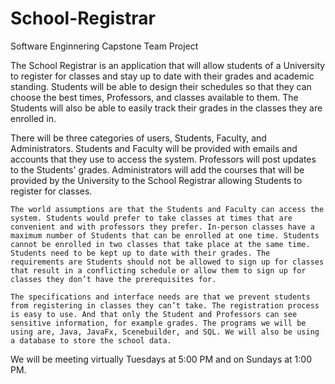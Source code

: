 # School-Registrar
Software Enginnering Capstone Team Project

The School Registrar is an application that will allow students of a University to register for classes and stay up to date with their grades and academic standing. Students will be able to design their schedules so that they can choose the best times, Professors, and classes available to them. The Students will also be able to easily track their grades in the classes they are enrolled in.

There will be three categories of users, Students, Faculty, and Administrators. Students and Faculty will be provided with emails and accounts that they use to access the system. Professors will post updates to the Students' grades. Administrators will add the courses that will be provided by the University to the School Registrar allowing Students to register for classes.

    The world assumptions are that the Students and Faculty can access the system. Students would prefer to take classes at times that are convenient and with professors they prefer. In-person classes have a maximum number of Students that can be enrolled at one time. Students cannot be enrolled in two classes that take place at the same time. Students need to be kept up to date with their grades. The requirements are Students should not be allowed to sign up for classes that result in a conflicting schedule or allow them to sign up for classes they don’t have the prerequisites for.
    
	The specifications and interface needs are that we prevent students from registering in classes they can’t take. The registration process is easy to use. And that only the Student and Professors can see sensitive information, for example grades. The programs we will be using are, Java, JavaFx, Scenebuilder, and SQL. We will also be using a database to store the school data. 

We will be meeting virtually Tuesdays at 5:00 PM and on Sundays at 1:00 PM.
